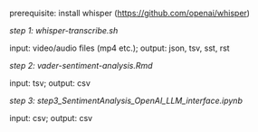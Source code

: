 prerequisite: install whisper (https://github.com/openai/whisper)

*step 1: whisper-transcribe.sh*

input: video/audio files (mp4 etc.); output: json, tsv, sst, rst

*step 2: vader-sentiment-analysis.Rmd*

input: tsv; output: csv

*step 3: step3_SentimentAnalysis_OpenAI_LLM_interface.ipynb*

input: csv; output: csv
